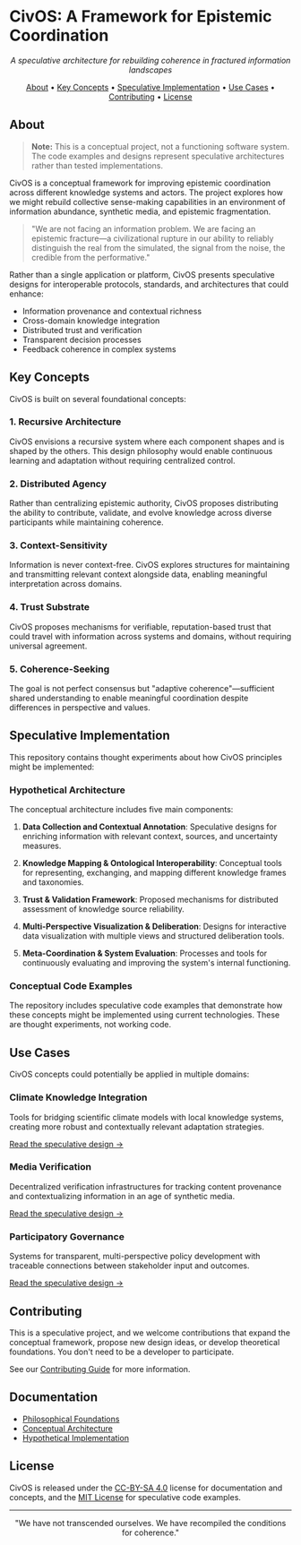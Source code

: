 # CivOS: A Framework for Epistemic Coordination

<p align="center">
  <em>A speculative architecture for rebuilding coherence in fractured information landscapes</em>
</p>

<p align="center">
  <a href="#about">About</a> •
  <a href="#key-concepts">Key Concepts</a> •
  <a href="#speculative-implementation">Speculative Implementation</a> •
  <a href="#use-cases">Use Cases</a> •
  <a href="#contributing">Contributing</a> •
  <a href="#license">License</a>
</p>

## About

> **Note:** This is a conceptual project, not a functioning software system. The code examples and designs represent speculative architectures rather than tested implementations.

CivOS is a conceptual framework for improving epistemic coordination across different knowledge systems and actors. The project explores how we might rebuild collective sense-making capabilities in an environment of information abundance, synthetic media, and epistemic fragmentation.

> "We are not facing an information problem. We are facing an epistemic fracture—a civilizational rupture in our ability to reliably distinguish the real from the simulated, the signal from the noise, the credible from the performative."

Rather than a single application or platform, CivOS presents speculative designs for interoperable protocols, standards, and architectures that could enhance:

- Information provenance and contextual richness
- Cross-domain knowledge integration
- Distributed trust and verification
- Transparent decision processes
- Feedback coherence in complex systems

## Key Concepts

CivOS is built on several foundational concepts:

### 1. Recursive Architecture

CivOS envisions a recursive system where each component shapes and is shaped by the others. This design philosophy would enable continuous learning and adaptation without requiring centralized control.

### 2. Distributed Agency

Rather than centralizing epistemic authority, CivOS proposes distributing the ability to contribute, validate, and evolve knowledge across diverse participants while maintaining coherence.

### 3. Context-Sensitivity

Information is never context-free. CivOS explores structures for maintaining and transmitting relevant context alongside data, enabling meaningful interpretation across domains.

### 4. Trust Substrate

CivOS proposes mechanisms for verifiable, reputation-based trust that could travel with information across systems and domains, without requiring universal agreement.

### 5. Coherence-Seeking

The goal is not perfect consensus but "adaptive coherence"—sufficient shared understanding to enable meaningful coordination despite differences in perspective and values.

## Speculative Implementation

This repository contains thought experiments about how CivOS principles might be implemented:

### Hypothetical Architecture

The conceptual architecture includes five main components:

1. **Data Collection and Contextual Annotation**: Speculative designs for enriching information with relevant context, sources, and uncertainty measures.

2. **Knowledge Mapping & Ontological Interoperability**: Conceptual tools for representing, exchanging, and mapping different knowledge frames and taxonomies.

3. **Trust & Validation Framework**: Proposed mechanisms for distributed assessment of knowledge source reliability.

4. **Multi-Perspective Visualization & Deliberation**: Designs for interactive data visualization with multiple views and structured deliberation tools.

5. **Meta-Coordination & System Evaluation**: Processes and tools for continuously evaluating and improving the system's internal functioning.

### Conceptual Code Examples

The repository includes speculative code examples that demonstrate how these concepts might be implemented using current technologies. These are thought experiments, not working code.

## Use Cases

CivOS concepts could potentially be applied in multiple domains:

### Climate Knowledge Integration

Tools for bridging scientific climate models with local knowledge systems, creating more robust and contextually relevant adaptation strategies.

[Read the speculative design →](examples/areas/climate-knowledge-integration.md)

### Media Verification

Decentralized verification infrastructures for tracking content provenance and contextualizing information in an age of synthetic media.

[Read the speculative design →](examples/areas/media-verification.md)

### Participatory Governance

Systems for transparent, multi-perspective policy development with traceable connections between stakeholder input and outcomes.

[Read the speculative design →](examples/areas/participatory-governance.md)

## Contributing

This is a speculative project, and we welcome contributions that expand the conceptual framework, propose new design ideas, or develop theoretical foundations. You don't need to be a developer to participate.

See our [Contributing Guide](community/CONTRIBUTING.md) for more information.

## Documentation

- [Philosophical Foundations](docs/philosophical-basis.md)
- [Conceptual Architecture](docs/technical-overview.md)
- [Hypothetical Implementation](docs/implementation-guide.md)

## License

CivOS is released under the [CC-BY-SA 4.0](LICENSE) license for documentation and concepts, and the [MIT License](LICENSE-CODE) for speculative code examples.

---

<p align="center">
  "We have not transcended ourselves. We have recompiled the conditions for coherence."
</p>
